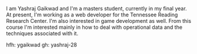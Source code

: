 I am Yashraj Gaikwad and I'm a masters student, currently in my final year. 
At present, I'm working as a web developer for the Tennessee Reading Research Center. 
I'm also interested in game development as well. 
From this course I'm interested mainly in how to deal with operational data and the techniques associated with it.

hfh: ygaikwad
gh: yashraj-28
